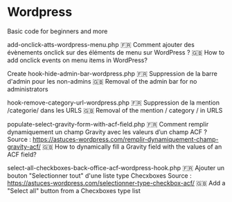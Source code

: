 # Wordpress
Basic code for beginners and more

add-onclick-atts-wordpress-menu.php
🇫🇷 Comment ajouter des évènements onclick sur des éléments de menu sur WordPress ?
🇬🇧 How to add onclick events on menu items in WordPress?

Create hook-hide-admin-bar-wordpress.php
🇫🇷 Suppression de la barre d'admin pour les non-admins
🇬🇧 Removal of the admin bar for no administrators

hook-remove-category-url-wordpress.php
🇫🇷 Suppression de la mention /categorie/ dans les URLS
🇬🇧 Removal of the mention / category / in URLS

populate-select-gravity-form-with-acf-field.php 
🇫🇷 Comment remplir dynamiquement un champ Gravity avec les valeurs d’un champ ACF ? 
Source : https://astuces-wordpress.com/remplir-dynamiquement-champ-gravity-acf/ 
🇬🇧 How to dynamically fill a Gravity field with the values of an ACF field?

select-all-checkboxes-back-office-acf-wordpress-hook.php 
🇫🇷 Ajouter un bouton "Selectionner tout" d'une liste type Checxboxes
Source : https://astuces-wordpress.com/selectionner-type-checkbox-acf/
🇬🇧 Add a "Select all" button from a Checxboxes type list 
